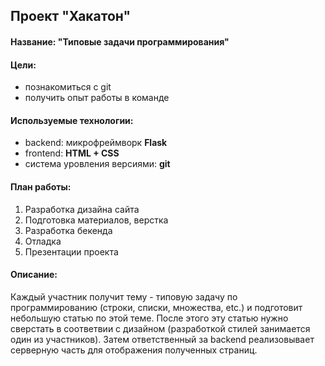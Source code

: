 ## Проект "Хакатон"

#### Название: "Типовые задачи программирования"

#### Цели:
* познакомиться с git
* получить опыт работы в команде

#### Используемые технологии:
* backend: микрофреймворк **Flask**
* frontend: **HTML + CSS**
* система уровления версиями: **git**
    
#### План работы:
1. Разработка дизайна сайта
1. Подготовка материалов, верстка
1. Разработка бекенда
1. Отладка
1. Презентации проекта

#### Описание:
Каждый участник получит тему - типовую задачу по программированию (строки, списки, множества, etc.) и подготовит
небольшую статью по этой теме. После этого эту статью нужно сверстать в соответвии с дизайном (разработкой стилей
занимается один из участников). Затем ответственный за backend реализовывает серверную часть для отображения 
полученных страниц.